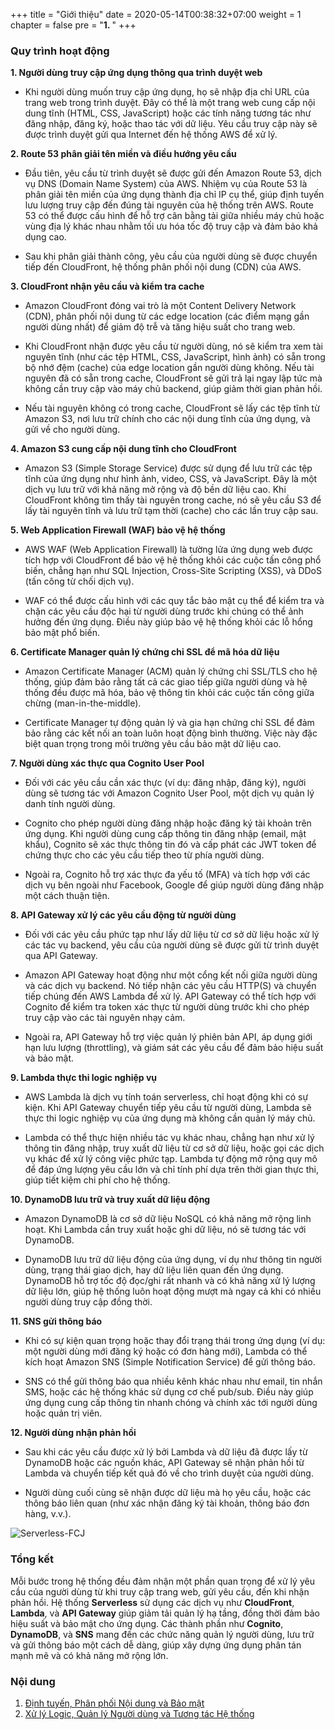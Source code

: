 +++
title = "Giới thiệu"
date = 2020-05-14T00:38:32+07:00
weight = 1
chapter = false
pre = "<b>1. </b>"
+++

### Quy trình hoạt động

**1. Người dùng truy cập ứng dụng thông qua trình duyệt web**

- Khi người dùng muốn truy cập ứng dụng, họ sẽ nhập địa chỉ URL của trang web trong trình duyệt. Đây có thể là một trang web cung cấp nội dung tĩnh (HTML, CSS, JavaScript) hoặc các tính năng tương tác như đăng nhập, đăng ký, hoặc thao tác với dữ liệu. Yêu cầu truy cập này sẽ được trình duyệt gửi qua Internet đến hệ thống AWS để xử lý.

**2. Route 53 phân giải tên miền và điều hướng yêu cầu**

- Đầu tiên, yêu cầu từ trình duyệt sẽ được gửi đến Amazon Route 53, dịch vụ DNS (Domain Name System) của AWS. Nhiệm vụ của Route 53 là phân giải tên miền của ứng dụng thành địa chỉ IP cụ thể, giúp định tuyến lưu lượng truy cập đến đúng tài nguyên của hệ thống trên AWS. Route 53 có thể được cấu hình để hỗ trợ cân bằng tải giữa nhiều máy chủ hoặc vùng địa lý khác nhau nhằm tối ưu hóa tốc độ truy cập và đảm bảo khả dụng cao.

- Sau khi phân giải thành công, yêu cầu của người dùng sẽ được chuyển tiếp đến CloudFront, hệ thống phân phối nội dung (CDN) của AWS.

**3. CloudFront nhận yêu cầu và kiểm tra cache**

- Amazon CloudFront đóng vai trò là một Content Delivery Network (CDN), phân phối nội dung từ các edge location (các điểm mạng gần người dùng nhất) để giảm độ trễ và tăng hiệu suất cho trang web.

- Khi CloudFront nhận được yêu cầu từ người dùng, nó sẽ kiểm tra xem tài nguyên tĩnh (như các tệp HTML, CSS, JavaScript, hình ảnh) có sẵn trong bộ nhớ đệm (cache) của edge location gần người dùng không. Nếu tài nguyên đã có sẵn trong cache, CloudFront sẽ gửi trả lại ngay lập tức mà không cần truy cập vào máy chủ backend, giúp giảm thời gian phản hồi.

- Nếu tài nguyên không có trong cache, CloudFront sẽ lấy các tệp tĩnh từ Amazon S3, nơi lưu trữ chính cho các nội dung tĩnh của ứng dụng, và gửi về cho người dùng.

**4. Amazon S3 cung cấp nội dung tĩnh cho CloudFront**

- Amazon S3 (Simple Storage Service) được sử dụng để lưu trữ các tệp tĩnh của ứng dụng như hình ảnh, video, CSS, và JavaScript. Đây là một dịch vụ lưu trữ với khả năng mở rộng và độ bền dữ liệu cao. Khi CloudFront không tìm thấy tài nguyên trong cache, nó sẽ yêu cầu S3 để lấy tài nguyên tĩnh và lưu trữ tạm thời (cache) cho các lần truy cập sau.

**5. Web Application Firewall (WAF) bảo vệ hệ thống**

- AWS WAF (Web Application Firewall) là tường lửa ứng dụng web được tích hợp với CloudFront để bảo vệ hệ thống khỏi các cuộc tấn công phổ biến, chẳng hạn như SQL Injection, Cross-Site Scripting (XSS), và DDoS (tấn công từ chối dịch vụ).

- WAF có thể được cấu hình với các quy tắc bảo mật cụ thể để kiểm tra và chặn các yêu cầu độc hại từ người dùng trước khi chúng có thể ảnh hưởng đến ứng dụng. Điều này giúp bảo vệ hệ thống khỏi các lỗ hổng bảo mật phổ biến.

**6. Certificate Manager quản lý chứng chỉ SSL để mã hóa dữ liệu**

- Amazon Certificate Manager (ACM) quản lý chứng chỉ SSL/TLS cho hệ thống, giúp đảm bảo rằng tất cả các giao tiếp giữa người dùng và hệ thống đều được mã hóa, bảo vệ thông tin khỏi các cuộc tấn công giữa chừng (man-in-the-middle).

- Certificate Manager tự động quản lý và gia hạn chứng chỉ SSL để đảm bảo rằng các kết nối an toàn luôn hoạt động bình thường. Việc này đặc biệt quan trọng trong môi trường yêu cầu bảo mật dữ liệu cao.

**7. Người dùng xác thực qua Cognito User Pool**

- Đối với các yêu cầu cần xác thực (ví dụ: đăng nhập, đăng ký), người dùng sẽ tương tác với Amazon Cognito User Pool, một dịch vụ quản lý danh tính người dùng.

- Cognito cho phép người dùng đăng nhập hoặc đăng ký tài khoản trên ứng dụng. Khi người dùng cung cấp thông tin đăng nhập (email, mật khẩu), Cognito sẽ xác thực thông tin đó và cấp phát các JWT token để chứng thực cho các yêu cầu tiếp theo từ phía người dùng.

- Ngoài ra, Cognito hỗ trợ xác thực đa yếu tố (MFA) và tích hợp với các dịch vụ bên ngoài như Facebook, Google để giúp người dùng đăng nhập một cách thuận tiện.

**8. API Gateway xử lý các yêu cầu động từ người dùng**

- Đối với các yêu cầu phức tạp như lấy dữ liệu từ cơ sở dữ liệu hoặc xử lý các tác vụ backend, yêu cầu của người dùng sẽ được gửi từ trình duyệt qua API Gateway.

- Amazon API Gateway hoạt động như một cổng kết nối giữa người dùng và các dịch vụ backend. Nó tiếp nhận các yêu cầu HTTP(S) và chuyển tiếp chúng đến AWS Lambda để xử lý. API Gateway có thể tích hợp với Cognito để kiểm tra token xác thực từ người dùng trước khi cho phép truy cập vào các tài nguyên nhạy cảm.

- Ngoài ra, API Gateway hỗ trợ việc quản lý phiên bản API, áp dụng giới hạn lưu lượng (throttling), và giám sát các yêu cầu để đảm bảo hiệu suất và bảo mật.

**9. Lambda thực thi logic nghiệp vụ**

- AWS Lambda là dịch vụ tính toán serverless, chỉ hoạt động khi có sự kiện. Khi API Gateway chuyển tiếp yêu cầu từ người dùng, Lambda sẽ thực thi logic nghiệp vụ của ứng dụng mà không cần quản lý máy chủ.

- Lambda có thể thực hiện nhiều tác vụ khác nhau, chẳng hạn như xử lý thông tin đăng nhập, truy xuất dữ liệu từ cơ sở dữ liệu, hoặc gọi các dịch vụ khác để xử lý công việc phức tạp. Lambda tự động mở rộng quy mô để đáp ứng lượng yêu cầu lớn và chỉ tính phí dựa trên thời gian thực thi, giúp tiết kiệm chi phí cho hệ thống.

**10. DynamoDB lưu trữ và truy xuất dữ liệu động**

- Amazon DynamoDB là cơ sở dữ liệu NoSQL có khả năng mở rộng linh hoạt. Khi Lambda cần truy xuất hoặc ghi dữ liệu, nó sẽ tương tác với DynamoDB.

- DynamoDB lưu trữ dữ liệu động của ứng dụng, ví dụ như thông tin người dùng, trạng thái giao dịch, hay dữ liệu liên quan đến ứng dụng. DynamoDB hỗ trợ tốc độ đọc/ghi rất nhanh và có khả năng xử lý lượng dữ liệu lớn, giúp hệ thống luôn hoạt động mượt mà ngay cả khi có nhiều người dùng truy cập đồng thời.

**11. SNS gửi thông báo**

- Khi có sự kiện quan trọng hoặc thay đổi trạng thái trong ứng dụng (ví dụ: một người dùng mới đăng ký hoặc có đơn hàng mới), Lambda có thể kích hoạt Amazon SNS (Simple Notification Service) để gửi thông báo.

- SNS có thể gửi thông báo qua nhiều kênh khác nhau như email, tin nhắn SMS, hoặc các hệ thống khác sử dụng cơ chế pub/sub. Điều này giúp ứng dụng cung cấp thông tin nhanh chóng và chính xác tới người dùng hoặc quản trị viên.

**12. Người dùng nhận phản hồi**

- Sau khi các yêu cầu được xử lý bởi Lambda và dữ liệu đã được lấy từ DynamoDB hoặc các nguồn khác, API Gateway sẽ nhận phản hồi từ Lambda và chuyển tiếp kết quả đó về cho trình duyệt của người dùng.

- Người dùng cuối cùng sẽ nhận được dữ liệu mà họ yêu cầu, hoặc các thông báo liên quan (như xác nhận đăng ký tài khoản, thông báo đơn hàng, v.v.).

![Serverless-FCJ](/images/1/Serverles.png?width=90pc)

### Tổng kết

Mỗi bước trong hệ thống đều đảm nhận một phần quan trọng để xử lý yêu cầu của người dùng từ khi truy cập trang web, gửi yêu cầu, đến khi nhận phản hồi. Hệ thống **Serverless** sử dụng các dịch vụ như **CloudFront**, **Lambda**, và **API Gateway** giúp giảm tải quản lý hạ tầng, đồng thời đảm bảo hiệu suất và bảo mật cho ứng dụng. Các thành phần như **Cognito**, **DynamoDB**, và **SNS** mang đến các chức năng quản lý người dùng, lưu trữ và gửi thông báo một cách dễ dàng, giúp xây dựng ứng dụng phân tán mạnh mẽ và có khả năng mở rộng lớn.

### Nội dung

1. [Định tuyến, Phân phối Nội dung và Bảo mật](1-frontend)
2. [Xử lý Logic, Quản lý Người dùng và Tương tác Hệ thống](2-system)
